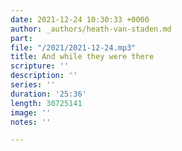 ```yaml
---
date: 2021-12-24 10:30:33 +0000
author: _authors/heath-van-staden.md
part: 
file: "/2021/2021-12-24.mp3"
title: And while they were there
scripture: ''
description: ''
series: ''
duration: '25:36'
length: 30725141
image: ''
notes: ''

---
```

